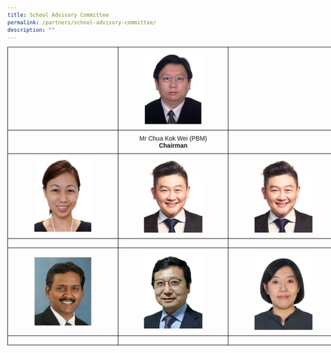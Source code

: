 ```yaml
---
title: School Advisory Committee
permalink: /partners/school-advisory-committee/
description: ""
---
```

<style type="text/css">
.tg  {border-collapse:collapse;border-spacing:0;margin:0px auto;}
.tg td{border-color:black;border-style:solid;border-width:1px;font-family:Arial, sans-serif;font-size:14px;
  overflow:hidden;padding:10px 5px;word-break:normal;}
.tg th{border-color:black;border-style:solid;border-width:1px;font-family:Arial, sans-serif;font-size:14px;
  font-weight:normal;overflow:hidden;padding:10px 5px;word-break:normal;}
.tg .tg-nrix{text-align:center;vertical-align:middle}
</style>
<table class="tg" style="undefined;table-layout: fixed; width: 750px">
<colgroup>
<col style="width: 250px">
<col style="width: 250px">
<col style="width: 250px">
</colgroup>
<tbody>
  <tr>
    <td class="tg-nrix"></td>
    <td class="tg-nrix"><img src="/images/sac1.png" 
     style="width:55%"></td>
    <td class="tg-nrix"></td>
  </tr>
  <tr>
    <td class="tg-nrix"></td>
		<td class="tg-nrix">Mr Chua Kok Wei (PBM)<br><strong>Chairman</strong></td>
    <td class="tg-nrix"></td>
  </tr>
  <tr>
    <td class="tg-nrix"><img src="/images/sac2.png" 
     style="width:55%"></td>
    <td class="tg-nrix"><img src="/images/sac3.jpeg" 
     style="width:55%"></td>
    <td class="tg-nrix"><img src="/images/sac3.jpeg" 
     style="width:55%"></td>
  </tr>
  <tr>
    <td class="tg-nrix"></td>
    <td class="tg-nrix"></td>
    <td class="tg-nrix"></td>
  </tr>
  <tr>
    <td class="tg-nrix"><img src="/images/sac5.png" 
     style="width:55%"></td>
    <td class="tg-nrix"><img src="/images/sac6.jpeg" 
     style="width:55%"></td>
    <td class="tg-nrix"><img src="/images/sac7.jpeg" 
     style="width:55%"></td>
  </tr>
  <tr>
    <td class="tg-nrix"></td>
    <td class="tg-nrix"></td>
    <td class="tg-nrix"></td>
  </tr>
</tbody>
</table>